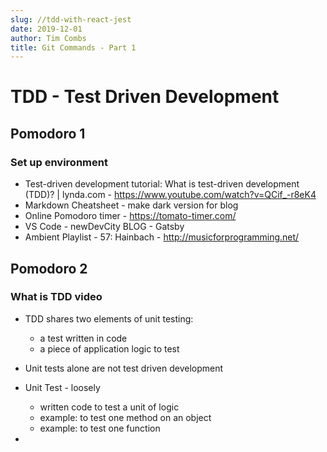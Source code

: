 ```yaml
---
slug: //tdd-with-react-jest
date: 2019-12-01
author: Tim Combs
title: Git Commands - Part 1
---
```


# TDD - Test Driven Development

## Pomodoro 1

### Set up environment

- Test-driven development tutorial: What is test-driven development (TDD)? | lynda.com - https://www.youtube.com/watch?v=QCif_-r8eK4
- Markdown Cheatsheet - make dark version for blog
- Online Pomodoro timer - https://tomato-timer.com/
- VS Code - newDevCity BLOG - Gatsby
- Ambient Playlist - 57: Hainbach - http://musicforprogramming.net/

## Pomodoro 2

### What is TDD video

- TDD shares two elements of unit testing:
  - a test written in code
  - a piece of application logic to test
- Unit tests alone are not test driven development
- Unit Test - loosely

  - written code to test a unit of logic
  - example: to test one method on an object
  - example: to test one function

-

